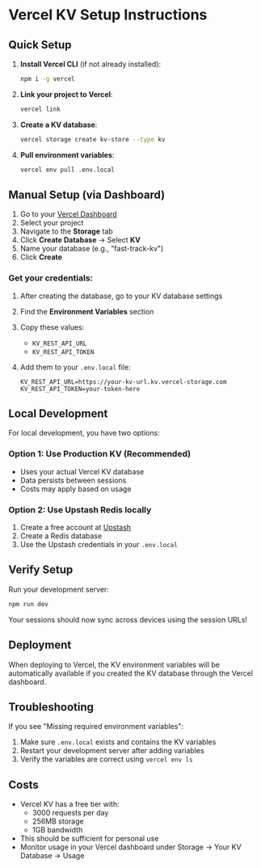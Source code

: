 # Vercel KV Setup Instructions

## Quick Setup

1. **Install Vercel CLI** (if not already installed):
   ```bash
   npm i -g vercel
   ```

2. **Link your project to Vercel**:
   ```bash
   vercel link
   ```

3. **Create a KV database**:
   ```bash
   vercel storage create kv-store --type kv
   ```

4. **Pull environment variables**:
   ```bash
   vercel env pull .env.local
   ```

## Manual Setup (via Dashboard)

1. Go to your [Vercel Dashboard](https://vercel.com/dashboard)
2. Select your project
3. Navigate to the **Storage** tab
4. Click **Create Database** → Select **KV**
5. Name your database (e.g., "fast-track-kv")
6. Click **Create**

### Get your credentials:

1. After creating the database, go to your KV database settings
2. Find the **Environment Variables** section
3. Copy these values:
   - `KV_REST_API_URL`
   - `KV_REST_API_TOKEN`

4. Add them to your `.env.local` file:
   ```env
   KV_REST_API_URL=https://your-kv-url.kv.vercel-storage.com
   KV_REST_API_TOKEN=your-token-here
   ```

## Local Development

For local development, you have two options:

### Option 1: Use Production KV (Recommended)
- Uses your actual Vercel KV database
- Data persists between sessions
- Costs may apply based on usage

### Option 2: Use Upstash Redis locally
1. Create a free account at [Upstash](https://upstash.com)
2. Create a Redis database
3. Use the Upstash credentials in your `.env.local`

## Verify Setup

Run your development server:
```bash
npm run dev
```

Your sessions should now sync across devices using the session URLs!

## Deployment

When deploying to Vercel, the KV environment variables will be automatically available if you created the KV database through the Vercel dashboard.

## Troubleshooting

If you see "Missing required environment variables":
1. Make sure `.env.local` exists and contains the KV variables
2. Restart your development server after adding variables
3. Verify the variables are correct using `vercel env ls`

## Costs

- Vercel KV has a free tier with:
  - 3000 requests per day
  - 256MB storage
  - 1GB bandwidth
- This should be sufficient for personal use
- Monitor usage in your Vercel dashboard under Storage → Your KV Database → Usage
